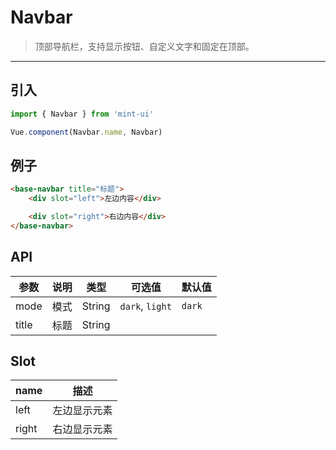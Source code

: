 # Navbar

> 顶部导航栏，支持显示按钮、自定义文字和固定在顶部。

-------------

## 引入

```javascript
import { Navbar } from 'mint-ui'

Vue.component(Navbar.name, Navbar)
```

## 例子

```html
<base-navbar title="标题">
    <div slot="left">左边内容</div>

    <div slot="right">右边内容</div>
</base-navbar>
```

## API

| 参数 | 说明 | 类型 | 可选值 | 默认值 |
|------|-------|---------|-------|--------|
| mode | 模式 | String | `dark`, `light` | `dark` |
| title | 标题 | String | |  |

## Slot

| name | 描述 |
|------|--------|
| left | 左边显示元素 |
| right | 右边显示元素 |
